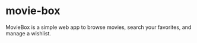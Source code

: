 # movie-box
MovieBox is a simple web app to browse movies, search your favorites, and manage a wishlist.
